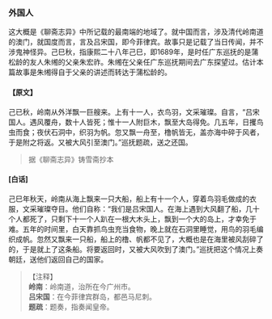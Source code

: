 <script type="text/javascript">
    var head = document.getElementsByTagName('head')[0];
    cssURL = '/public/liao.css';
    linkTag = document.createElement('link');
    linkTag.href = cssURL;
    linkTag.setAttribute('type','text/css');
    linkTag.setAttribute('rel','stylesheet');
    head.appendChild(linkTag);
</script>
### 外国人

这大概是《聊斋志异》中所记载的最南端的地域了。就中国而言，涉及清代岭南道的澳门，就国度而言，言及吕宋国，即今菲律宾。故事只是记载了当日传闻，并不涉鬼神怪异。己巳秋，指康熙二十八年己巳，即1689年，是时任广东巡抚的是蒲松龄的友人朱缃的父亲朱宏祚。朱缃在父亲任广东巡抚期间去广东探望过。估计本篇故事是朱缃得自于父亲的讲述而转达于蒲松龄的。

#### 【原文】
<section>
己已秋，岭南从外洋飘一巨艘来。上有十一人，衣鸟羽，文采璀璨。自言，“吕宋国人。遇风覆舟，数十人皆死；惟十一人附巨木，飘至大岛得免。几五年，日攫鸟虫而食；夜伏石洞中，织羽为帆。忽又飘一舟至，橹帆皆无，盖亦海中碎于风者，于是附之将返。又被大风引至澳门。”巡抚题疏，送之还国。

</section>

> 据《聊斋志异》铸雪斋抄本

#### [白话]
<aside>

己巳年秋天，岭南从海上飘来一只大船，船上有十一个人，穿着鸟羽毛做成的衣服，文采璀璨夺目。他们自称：“我们是吕宋国人。在海上遇到大风翻了船，几十个人都死了，只剩下十一个人趴在一根大木头上，飘到一个大的岛上，才幸免于难。五年的时间里，白天靠抓鸟虫充当食物，晚上就在石洞里睡觉，用鸟的羽毛编织成帆。忽然又飘来一只船，船上的橹、帆都不见了，大概也是在海里被风刮碎了的，于是就上了这条船。将要返回时，又被大风吹到了澳门。”巡抚把这个情况上奏朝廷，送他们返回自己的国家。

</aside>

> 【注释】  
<b>岭南</b>：岭南道，治所在今广州市。  
<b>吕宋国</b>：在今菲律宾群岛，都邑马尼刺。  
<b>题疏</b>：题奏，指奏闻皇帝。  
